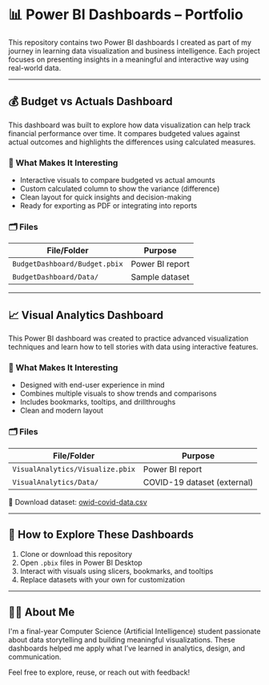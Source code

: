 # 📊 Power BI Dashboards – Portfolio

This repository contains two Power BI dashboards I created as part of my journey in learning data visualization and business intelligence. Each project focuses on presenting insights in a meaningful and interactive way using real-world data.

---

## 💰 Budget vs Actuals Dashboard

This dashboard was built to explore how data visualization can help track financial performance over time. It compares budgeted values against actual outcomes and highlights the differences using calculated measures.

### 🌟 What Makes It Interesting
- Interactive visuals to compare budgeted vs actual amounts  
- Custom calculated column to show the variance (difference)  
- Clean layout for quick insights and decision-making  
- Ready for exporting as PDF or integrating into reports  

### 🗂️ Files
| File/Folder       | Purpose                  |
|-------------------|--------------------------|
| `BudgetDashboard/Budget.pbix` | Power BI report |
| `BudgetDashboard/Data/`       | Sample dataset |

---

## 📈 Visual Analytics Dashboard

This Power BI dashboard was created to practice advanced visualization techniques and learn how to tell stories with data using interactive features.

### 🌟 What Makes It Interesting
- Designed with end-user experience in mind  
- Combines multiple visuals to show trends and comparisons  
- Includes bookmarks, tooltips, and drillthroughs  
- Clean and modern layout  

### 🗂️ Files
| File/Folder         | Purpose                  |
|---------------------|--------------------------|
| `VisualAnalytics/Visualize.pbix` | Power BI report |
| `VisualAnalytics/Data/`         | COVID-19 dataset (external) |

📌 Download dataset: [owid-covid-data.csv](https://covid.ourworldindata.org/data/owid-covid-data.csv)

---

## 🚀 How to Explore These Dashboards

1. Clone or download this repository  
2. Open `.pbix` files in Power BI Desktop  
3. Interact with visuals using slicers, bookmarks, and tooltips  
4. Replace datasets with your own for customization  

---

## 👩‍💻 About Me

I'm a final-year Computer Science (Artificial Intelligence) student passionate about data storytelling and building meaningful visualizations. These dashboards helped me apply what I’ve learned in analytics, design, and communication.

Feel free to explore, reuse, or reach out with feedback!
